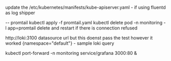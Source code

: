 update the /etc/kubernetes/manifests/kube-apiserver.yaml - if using fluentd as log shipper

-- promtail
kubectl apply -f promtail.yaml
kubectl delete pod -n monitoring -l app=promtail
delete and restart if there is connection refused

http://loki:3100
datasource url but this doenst pass the test however it worked
{namespace="default"} - sample loki query

kubectl port-forward -n monitoring service/grafana 3000:80 &
